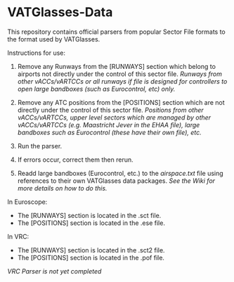 # VATGlasses-Data
This repository contains official parsers from popular Sector File formats to the format used by VATGlasses.

Instructions for use:

1. Remove any Runways from the [RUNWAYS] section which belong to airports not directly under the control of this sector file. _Runways from other vACCs/vARTCCs or all runways if file is designed for controllers to open large bandboxes (such as Eurocontrol, etc) only._

2. Remove any ATC positions from the [POSITIONS] section which are not directly under the control of this sector file. _Positions from other vACCs/vARTCCs, upper level sectors which are managed by other vACCs/vARTCCs (e.g. Maastricht Jever in the EHAA file), large bandboxes such as Eurocontrol (these have their own file), etc._

3. Run the parser.

4. If errors occur, correct them then rerun.

5. Readd large bandboxes (Eurocontrol, etc.) to the _airspace.txt_ file using references to their own VATGlasses data packages. _See the Wiki for more details on how to do this._

In Euroscope:

* The [RUNWAYS] section is located in the .sct file.
* The [POSITIONS] section is located in the .ese file.

In VRC:

* The [RUNWAYS] section is located in the .sct2 file.
* The [POSITIONS] section is located in the .pof file.

_VRC Parser is not yet completed_
